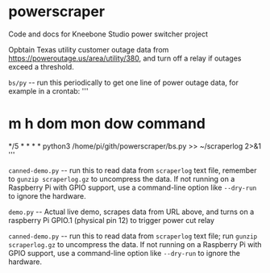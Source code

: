 # powerscraper
Code and docs for Kneebone Studio power switcher project

Opbtain Texas utility customer outage data from https://poweroutage.us/area/utility/380, and turn off a relay if outages exceed a threshold. 

`bs/py` -- run this periodically to get one line of power outage data, for example in a crontab:
'''
# m h  dom mon dow   command
*/5 * * * * python3 /home/pi/gith/powerscraper/bs.py >> ~/scraperlog 2>&1
'''

`canned-demo.py` -- run this to read data from `scraperlog` text file, remember to `gunzip scraperlog.gz` to uncompress the data. If not running on a Raspberry Pi with GPIO support, use a command-line option like `--dry-run` to ignore the hardware. 

`demo.py` -- Actual live demo, scrapes data from URL above, and turns on a raspberry Pi GPIO.1 (physical pin 12) to trigger power cut relay

`canned-demo.py` -- run this to read data from `scraperlog` text file; run `gunzip scraperlog.gz` to uncompress the data. If not running on a Raspberry Pi with GPIO support, use a command-line option like `--dry-run` to ignore the hardware. 

